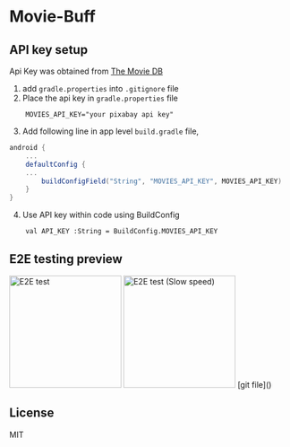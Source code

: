 # Movie-Buff

## API key setup
Api Key was obtained from [The Movie DB](https://developers.themoviedb.org/)
1. add `gradle.properties` into `.gitignore` file
2. Place the api key in `gradle.properties` file
```
    MOVIES_API_KEY="your pixabay api key"
```
3. Add following line in app level `build.gradle` file,
```gradle
android {
    ...
    defaultConfig {
    ...
        buildConfigField("String", "MOVIES_API_KEY", MOVIES_API_KEY)
    }
}
```
4. Use API key within code using BuildConfig
```
    val API_KEY :String = BuildConfig.MOVIES_API_KEY
 ```

## E2E testing preview
<img src="e2eTestPreview/untitled.gif" alt="E2E test" title="E2E test" width="200"/>

<img src="e2eTestPreview/slowVersion.gif" alt="E2E test (Slow speed)" title="E2E test" width="200"/>
[git file]()

## License

MIT
